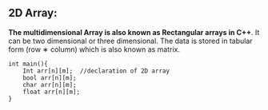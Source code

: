 ## 2D Array:

**The multidimensional Array is also known as Rectangular arrays in C++**. It can be two dimensional or three dimensional. The data is stored in tabular form (row ∗ column) which is also known as matrix.

    int main(){
        Int arr[n][m];  //declaration of 2D array
        bool arr[n][m]; 
        char arr[n][m];
        float arr[n][m];
    }
